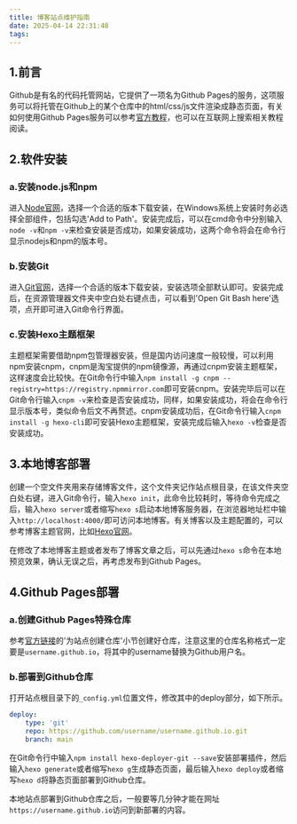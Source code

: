 ```yaml
---
title: 博客站点维护指南
date: 2025-04-14 22:31:48
tags:
---
```


## 1.前言

Github是有名的代码托管网站，它提供了一项名为Github Pages的服务，这项服务可以将托管在Github上的某个仓库中的html/css/js文件渲染成静态页面，有关如何使用Github Pages服务可以参考[官方教程](https://docs.github.com/zh/pages/getting-started-with-github-pages)，也可以在互联网上搜索相关教程阅读。

## 2.软件安装

### a.安装node.js和npm

进入[Node官网](https://nodejs.org/zh-cn)，选择一个合适的版本下载安装，在Windows系统上安装时务必选择全部组件，包括勾选'Add to Path'。安装完成后，可以在cmd命令中分别输入`node -v`和`npm -v`来检查安装是否成功，如果安装成功，这两个命令将会在命令行显示nodejs和npm的版本号。

### b.安装Git

进入[Git官网](https://git-scm.com/)，选择一个合适的版本下载安装，安装选项全部默认即可。安装完成后，在资源管理器文件夹中空白处右键点击，可以看到'Open Git Bash here'选项，点开即可进入Git命令行界面。

### c.安装Hexo主题框架

主题框架需要借助npm包管理器安装，但是国内访问速度一般较慢，可以利用npm安装cnpm，cnpm是淘宝提供的npm镜像源，再通过cnpm安装主题框架，这样速度会比较快。在Git命令行中输入`npm install -g cnpm --registry=https://registry.npmmirror.com`即可安装cnpm。安装完毕后可以在Git命令行输入`cnpm -v`来检查是否安装成功，同样，如果安装成功，将会在命令行显示版本号，类似命令后文不再赘述。cnpm安装成功后，在Git命令行输入`cnpm install -g hexo-cli`即可安装Hexo主题框架，安装完成后输入`hexo -v`检查是否安装成功。

## 3.本地博客部署

创建一个空文件夹用来存储博客文件，这个文件夹记作站点根目录，在该文件夹空白处右键，进入Git命令行，输入`hexo init`，此命令比较耗时，等待命令完成之后，输入`hexo server`或者缩写`hexo s`启动本地博客服务器，在浏览器地址栏中输入`http://localhost:4000/`即可访问本地博客。有关博客以及主题配置的，可以参考博客主题官网，比如[Hexo官网](https://hexo.io/zh-cn/)。

在修改了本地博客主题或者发布了博客文章之后，可以先通过`hexo s`命令在本地预览效果，确认无误之后，再考虑发布到Github Pages。

## 4.Github Pages部署

### a.创建Github Pages特殊仓库

参考[官方链接](https://docs.github.com/zh/pages/getting-started-with-github-pages/creating-a-github-pages-site#creating-a-repository-for-your-site)的'为站点创建仓库'小节创建好仓库，注意这里的仓库名称格式一定要是`username.github.io`，将其中的username替换为Github用户名。

### b.部署到Github仓库

打开站点根目录下的`_config.yml`位置文件，修改其中的deploy部分，如下所示。

```yml
deploy:
    type: 'git'
    repo: https://github.com/username/username.github.io.git
    branch: main
```

在Git命令行中输入`npm install hexo-deployer-git --save`安装部署插件，然后输入`hexo generate`或者缩写`hexo g`生成静态页面，最后输入`hexo deploy`或者缩写`hexo d`将静态页面部署到Github仓库。

本地站点部署到Github仓库之后，一般要等几分钟才能在网址`https://username.github.io`访问到新部署的内容。
